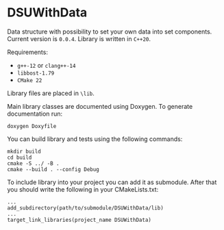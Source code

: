# DSUWithData

Data structure with possibility to set your own data into set components.
Current version is `0.0.4`. Library is written in `C++20`.

Requirements:

- `g++-12` or `clang++-14`
- `libbost-1.79`
- `CMake 22`

Library files are placed in `\lib`.

Main library classes are documented using Doxygen. To generate documentation
run:

    doxygen Doxyfile

You can build library and tests using the following commands:

    mkdir build
    cd build
    cmake -S ../ -B .
    cmake --build . --config Debug

To include library into your project you can add it as submodule.
After that you should write the following in your CMakeLists.txt:

    ...
    add_subdirectory(path/to/submodule/DSUWithData/lib)
    ...
    target_link_libraries(project_name DSUWithData)
    